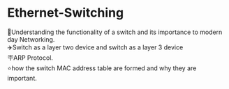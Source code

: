 # Ethernet-Switching
🎯Understanding the functionality of a switch and its importance to modern day Networking.<br>
✈️Switch as a layer two device and switch as a layer 3 device <br>
🪧ARP Protocol.
 <br> ⭐how the switch MAC address table are formed and why they are important.
